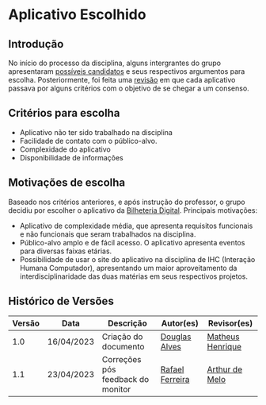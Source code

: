 # Aplicativo Escolhido

## Introdução
No início do processo da disciplina, alguns intergrantes do grupo apresentaram [possíveis candidatos](https://github.com/Requisitos-de-Software/2023.1-BilheteriaDigital/issues/1) e seus respectivos argumentos para escolha. Posteriormente, foi feita uma [revisão](https://github.com/Requisitos-de-Software/2023.1-BilheteriaDigital/issues/3) em que cada aplicativo passava por alguns critérios com o objetivo de se chegar a um consenso. 

## Critérios para escolha
* Aplicativo não ter sido trabalhado na disciplina
* Facilidade de contato com o público-alvo.
* Complexidade do aplicativo
* Disponibilidade de informações

## Motivações de escolha
Baseado nos critérios anteriores, e após instrução do professor, o grupo decidiu por escolher o aplicativo da [Bilheteria Digital](https://play.google.com/store/apps/details?id=com.bilheteriadigital.mobile&hl=pt_BR&gl=US). Principais motivações:

* Aplicativo de complexidade média, que apresenta requisitos funcionais e não funcionais que seram trabalhados na disciplina.
* Público-alvo amplo e de fácil acesso. O aplicativo apresenta eventos para diversas faixas etárias.
* Possibilidade de usar o site do aplicativo na disciplina de IHC (Interação Humana Computador), apresentando um maior aproveitamento da interdisciplinaridade das duas matérias em seus respectivos projetos.


## Histórico de Versões

Versão  |   Data   | Descrição | Autor(es) | Revisor(es)
--------- | ------ | ------ | ---------- | ----------
1.0 | 16/04/2023 | Criação do documento | [Douglas Alves](https://github.com/dougalvs) | [Matheus Henrique](https://github.com/mathonaut)
1.1 | 23/04/2023 | Correções pós feedback do monitor| [Rafael Ferreira](https://github.com/RafaelCLG0) | [Arthur de Melo](https://github.com/arthurmlv)